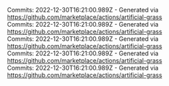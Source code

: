 Commits: 2022-12-30T16:21:00.989Z - Generated via https://github.com/marketplace/actions/artificial-grass
<br>
Commits: 2022-12-30T16:21:00.989Z - Generated via https://github.com/marketplace/actions/artificial-grass
<br>
Commits: 2022-12-30T16:21:00.989Z - Generated via https://github.com/marketplace/actions/artificial-grass
<br>
Commits: 2022-12-30T16:21:00.989Z - Generated via https://github.com/marketplace/actions/artificial-grass
<br>
Commits: 2022-12-30T16:21:00.989Z - Generated via https://github.com/marketplace/actions/artificial-grass
<br>
